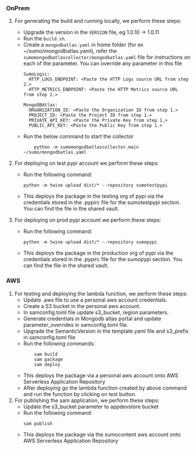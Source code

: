 ### OnPrem

1. For generating the build and running locally, we perform these steps:

    * Upgrade the version in the `VERSION` file, eg 1.0.10 -> 1.0.11
    * Run the `build.sh`.
    * Create a `mongodbatlas.yaml` in home folder (for ex ~/sumo/mongodbatlas.yaml), refer the `sumomongodbatlascollector/mongodbatlas.yaml` file for instructions on each of the parameter. You can override any parameter in this file
        ```
        SumoLogic:
          HTTP_LOGS_ENDPOINT: <Paste the HTTP Logs source URL from step 2.>
          HTTP_METRICS_ENDPOINT: <Paste the HTTP Metrics source URL from step 2.>

        MongoDBAtlas:
          ORGANIZATION_ID: <Paste the Organization ID from step 1.>
          PROJECT_ID: <Paste the Project ID from step 1.>
          PRIVATE_API_KEY: <Paste the Private Key from step 1.>
          PUBLIC_API_KEY: <Paste the Public Key from step 1.>
        ```
    * Run the below command to start the collector
        ```
            python -m sumomongodbatlascollector.main ~/sumo/mongodbatlas.yaml
        ```

2.  For deploying on test pypi account we perform these steps:
    * Run the following command:
        ```
        python -m twine upload dist/* --repository sumotestpypi
        ```
    * This deploys the package in the testing org of pypi via the credentials stored in the .pypirc file for the sumotestpypi section. You can find the file in the shared vault.
3.  For deploying on prod pypi account we perform these steps:
    * Run the following command:
        ```
        python -m twine upload dist/* --repository sumopypi
        ```
    * This deploys the package in the production org of pypi via the credentials stored in the .pypirc file for the sumopypi section. You can find the file in the shared vault.

### AWS

1.  For testing and deploying the lambda function, we perform these steps:
    * Update .aws file to use a personal aws account credentials.
    * Create a S3 bucket in the personal aws account.
    * In samconfig.toml file update s3_bucket, region parameters.
    * Generate credentials in Mongodb atlas portal and update parameter_overrides in samconfig.toml file.
    * Upgrade the SemanticVersion in the template.yaml file and s3_prefix in samconfig.toml file
    * Run the following commands:
        ```
            sam build
            sam package
            sam deploy
        ```
    * This deploys the package via a personal aws account onto AWS Serverless Application Repository
    * After deploying go the lambda function created by above command and run the function by clicking on test button.
2.  For publishing the sam application, we perform these steps:
    * Update the s3_bucket parameter to appdevstore bucket
    * Run the following command:
        ```
        sam publish
        ```
    * This deploys the package via the sumocontent aws account onto AWS Serverless Application Repository
